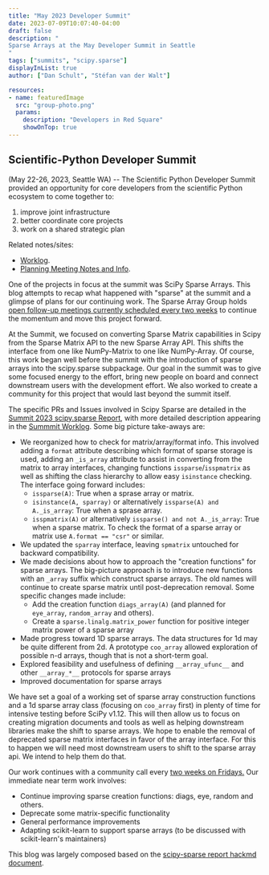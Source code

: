 ```yaml
---
title: "May 2023 Developer Summit"
date: 2023-07-09T10:07:40-04:00
draft: false
description: "
Sparse Arrays at the May Developer Summit in Seattle
"
tags: ["summits", "scipy.sparse"]
displayInList: true
author: ["Dan Schult", "Stéfan van der Walt"]

resources:
- name: featuredImage
  src: "group-photo.png"
  params:
    description: "Developers in Red Square"
    showOnTop: true
---
```


## Scientific-Python Developer Summit

(May 22-26, 2023, Seattle WA) --
The Scientific Python Developer Summit provided an opportunity
for core developers from the scientific Python ecosystem to come together to:

1. improve joint infrastructure
2. better coordinate core projects
3. work on a shared strategic plan

Related notes/sites:

- [Worklog](https://hackmd.io/iEtdfbxfSbGwOAJTXmqyIQ?view).
- [Planning Meeting Notes and Info](https://blog.scientific-python.org).

One of the projects in focus at the summit was SciPy Sparse Arrays.
This blog attempts to recap what happened with "sparse" at the summit
and a glimpse of plans for our continuing work. The Sparse Array Group
holds [open follow-up meetings currently scheduled every two weeks](https://scientific-python.org/calendars)
to continue the momentum and move this project forward.

At the Summit, we focused on converting Sparse Matrix capabilities
in Scipy from the Sparse Matrix API to the new Sparse Array API. This
shifts the interface from one like NumPy-Matrix to one like NumPy-Array.
Of course, this work began well before the summit with the introduction
of sparse arrays into the scipy.sparse subpackage.
Our goal in the summit was to give some focused energy to the effort,
bring new people on board and connect downstream users with the development
effort. We also worked to create a community for this project that would
last beyond the summit itself.

The specific PRs and Issues involved in Scipy Sparse are detailed in the
[Summit 2023 scipy.sparse Report](https://hackmd.io/1Q2832LDR_2Uv_-cV-wnYg),
with more detailed description appearing in the
[Summmit Worklog](https://hackmd.io/iEtdfbxfSbGwOAJTXmqyIQ?view).
Some big picture take-aways are:

- We reorganized how to check for matrix/array/format info. This involved
  adding a `format` attribute describing which format of sparse storage is used,
  adding an `_is_array` attribute to assist in converting from the matrix to array
  interfaces, changing functions `issparse`/`isspmatrix` as well as shifting
  the class hierarchy to allow easy `isinstance` checking.
  The interface going forward includes:
  - `issparse(A)`: True when a sprase array or matrix.
  - `isinstance(A, sparray)` or alternatively `issparse(A) and A._is_array`: True when a sprase array.
  - `isspmatrix(A)` or alternatively `issparse() and not A._is_array`: True when a sparse matrix.
    To check the format of a sparse array or matrix use `A.format == "csr"` or similar.
- We updated the `sparray` interface, leaving `spmatrix` untouched for backward compatibility.
- We made decisions about how to approach the "creation functions" for sparse arrays.
  The big-picture approach is to introduce new functions with an `_array` suffix which
  construct sparse arrays. The old names will continue to create sparse matrix until
  post-deprecation removal.
  Some specific changes made include:
  - Add the creation function `diags_array(A)` (and planned for `eye_array`, `random_array` and others).
  - Create a `sparse.linalg.matrix_power` function for positive integer matrix power of a sparse array
- Made progress toward 1D sparse arrays. The data structures for 1d may be quite different from 2d.
  A prototype `coo_array` allowed exploration of possible n-d arrays, though that is not a short-term goal.
- Explored feasibility and usefulness of defining `__array_ufunc__` and other `__array_*__` protocols for sparse arrays
- Improved documentation for sparse arrays

We have set a goal of a working set of sparse array construction functions
and a 1d sparse array class (focusing on `coo_array` first) in plenty of
time for intensive testing before SciPy v1.12. This will then allow us to
focus on creating migration documents and tools as well as helping downstream
libraries make the shift to sparse arrays. We hope to enable the removal of
deprecated sparse matrix interfaces in favor of the array interface. For this
to happen we will need most downstream users to shift to the sparse array api.
We intend to help them do that.

Our work continues with a community call every [two weeks on Fridays.](https://scientific-python.org/calendars)
Our immediate near term work involves:

- Continue improving sparse creation functions: diags, eye, random and others.
- Deprecate some matrix-specific functionality
- General performance improvements
- Adapting scikit-learn to support sparse arrays (to be discussed with scikit-learn's maintainers)

This blog was largely composed based on the [scipy-sparse report hackmd document](https://hackmd.io/1Q2832LDR_2Uv_-cV-wnYg).
